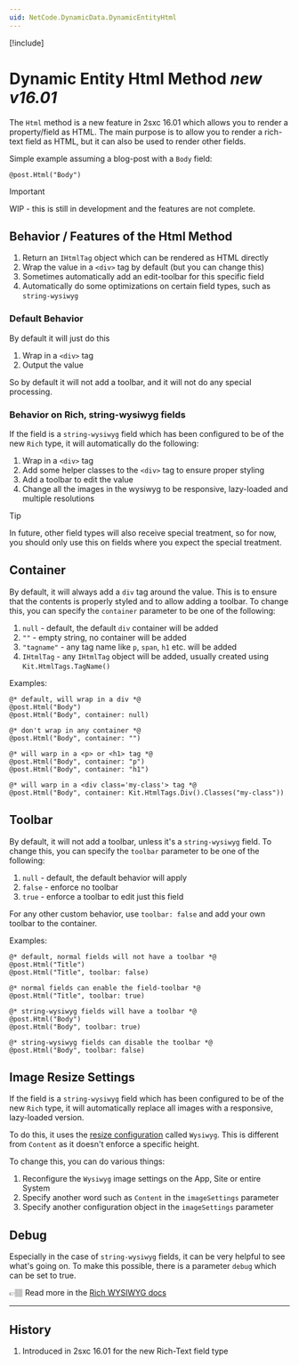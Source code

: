 ```yaml
---
uid: NetCode.DynamicData.DynamicEntityHtml
---
```


[!include[](~/pages/basics/stack/_shared-float-summary.md)]
<style>.context-box-summary .data-all { visibility: visible; } </style>

# Dynamic Entity Html Method _new v16.01_

The `Html` method is a new feature in 2sxc 16.01 which allows you to render a property/field as HTML.
The main purpose is to allow you to render a rich-text field as HTML, but it can also be used to render other fields.

Simple example assuming a blog-post with a `Body` field:

```razor
@post.Html("Body")
```

> [!IMPORTANT]
> WIP - this is still in development and the features are not complete.


## Behavior / Features of the Html Method

1. Return an `IHtmlTag` object which can be rendered as HTML directly
1. Wrap the value in a `<div>` tag by default (but you can change this)
1. Sometimes automatically add an edit-toolbar for this specific field
1. Automatically do some optimizations on certain field types, such as `string-wysiwyg`

### Default Behavior

By default it will just do this

1. Wrap in a `<div>` tag
1. Output the value

So by default it will not add a toolbar, and it will not do any special processing.

### Behavior on Rich, string-wysiwyg fields

If the field is a `string-wysiwyg` field which has been configured to be of the new `Rich` type, it will automatically do the following:

1. Wrap in a `<div>` tag
1. Add some helper classes to the `<div>` tag to ensure proper styling
1. Add a toolbar to edit the value
1. Change all the images in the wysiwyg to be responsive, lazy-loaded and multiple resolutions

> [!TIP]
> In future, other field types will also receive special treatment,
> so for now, you should only use this on fields where you expect the special treatment.

## Container

By default, it will always add a `div` tag around the value.
This is to ensure that the contents is properly styled and to allow adding a toolbar.
To change this, you can specify the `container` parameter to be one of the following:

1. `null` - default, the default `div` container will be added
1. `""` - empty string, no container will be added
1. `"tagname"` - any tag name like `p`, `span`, `h1` etc. will be added
1. `IHtmlTag` - any `IHtmlTag` object will be added, usually created using `Kit.HtmlTags.TagName()`

Examples:

```razor
@* default, will wrap in a div *@
@post.Html("Body")
@post.Html("Body", container: null)

@* don't wrap in any container *@
@post.Html("Body", container: "")

@* will warp in a <p> or <h1> tag *@
@post.Html("Body", container: "p")
@post.Html("Body", container: "h1")

@* will warp in a <div class='my-class'> tag *@
@post.Html("Body", container: Kit.HtmlTags.Div().Classes("my-class"))
```

## Toolbar

By default, it will not add a toolbar, unless it's a `string-wysiwyg` field.
To change this, you can specify the `toolbar` parameter to be one of the following:

1. `null` - default, the default behavior will apply
1. `false` - enforce no toolbar
1. `true` - enforce a toolbar to edit just this field

For any other custom behavior, use `toolbar: false` and add your own toolbar to the container.

Examples:

```razor
@* default, normal fields will not have a toolbar *@
@post.Html("Title")
@post.Html("Title", toolbar: false)

@* normal fields can enable the field-toolbar *@
@post.Html("Title", toolbar: true)

@* string-wysiwyg fields will have a toolbar *@
@post.Html("Body")
@post.Html("Body", toolbar: true)

@* string-wysiwyg fields can disable the toolbar *@
@post.Html("Body", toolbar: false)

```

## Image Resize Settings

If the field is a `string-wysiwyg` field which has been configured to be of the new `Rich` type, it will automatically replace all images with a responsive, lazy-loaded version.

To do this, it uses the [resize configuration](xref:Basics.Configuration.Settings.Images.Index) called `Wysiwyg`.
This is different from `Content` as it doesn't enforce a specific height.

To change this, you can do various things:

1. Reconfigure the `Wysiwyg` image settings on the App, Site or entire System
1. Specify another word such as `Content` in the `imageSettings` parameter
1. Specify another configuration object in the `imageSettings` parameter

## Debug

Especially in the case of `string-wysiwyg` fields, it can be very helpful to see what's going on.
To make this possible, there is a parameter `debug` which can be set to true.

👉🏽 Read more in the [Rich WYSIWYG docs](xref:Basics.Data.Fields.String-Wysiwyg-Rich)


---

## History

1. Introduced in 2sxc 16.01 for the new Rich-Text field type
